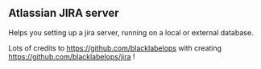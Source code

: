 ## Atlassian JIRA server

Helps you setting up a jira server, running on a local or external database.

Lots of credits to https://github.com/blacklabelops with creating https://github.com/blacklabelops/jira !